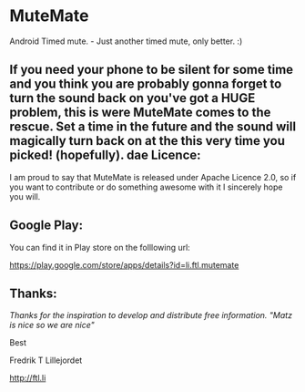 MuteMate
========

Android Timed mute. - Just another timed mute, only better. :)

If you need your phone to be silent for some time and you think you are probably gonna 
forget to turn the sound back on you've got a HUGE problem, this is were MuteMate comes to the rescue. 
Set a time in the future and the sound will magically turn back on at the this very time you picked! (hopefully).
dae
Licence:
--------

I am proud to say that MuteMate is released under Apache Licence 2.0, so if you want to contribute or
do something awesome with it I sincerely hope you will. 

Google Play:
------------

You can find it in Play store on the folllowing url:

https://play.google.com/store/apps/details?id=li.ftl.mutemate

Thanks:
-------
*Thanks for the inspiration to develop and distribute free information.*
*"Matz is nice so we are nice"*

Best

Fredrik T Lillejordet

http://ftl.li
